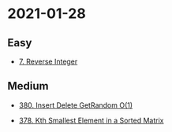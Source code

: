 # 2021-01-28

## Easy

* [7. Reverse Integer](https://leetcode.com/problems/reverse-integer/)

## Medium

* [380. Insert Delete GetRandom O(1)](https://leetcode.com/problems/insert-delete-getrandom-o1/)

* [378. Kth Smallest Element in a Sorted Matrix](https://leetcode.com/problems/kth-smallest-element-in-a-sorted-matrix/)

